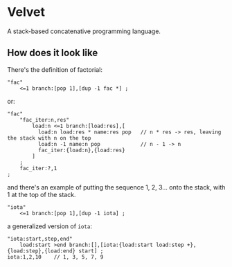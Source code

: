# Velvet
A stack-based concatenative programming language.

## How does it look like

There's the definition of factorial:
```
"fac"
    <=1 branch:[pop 1],[dup -1 fac *] ;
```
or:
```
"fac"
    "fac_iter:n,res"
        load:n <=1 branch:[load:res],[
          load:n load:res * name:res pop   // n * res -> res, leaving the stack with n on the top
          load:n -1 name:n pop             // n - 1 -> n
          fac_iter:{load:n},{load:res}
        ]
    ;
    fac_iter:?,1
;
```
and there's an example of putting the sequence 1, 2, 3... onto the stack, with 1 at the top of the stack.
```
"iota"
    <=1 branch:[pop 1],[dup -1 iota] ;
```
a generalized version of `iota`:
```
"iota:start,step,end"
    load:start >end branch:[],[iota:{load:start load:step +},{load:step},{load:end} start] ;
iota:1,2,10    // 1, 3, 5, 7, 9
```
